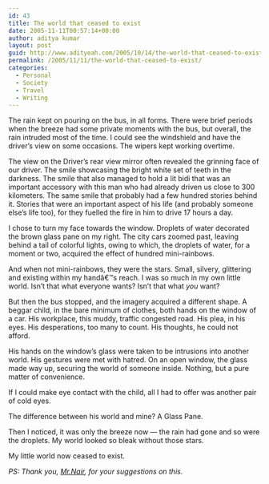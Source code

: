 ```yaml
---
id: 43
title: The world that ceased to exist
date: 2005-11-11T00:57:14+00:00
author: aditya kumar
layout: post
guid: http://www.adityeah.com/2005/10/14/the-world-that-ceased-to-exist/
permalink: /2005/11/11/the-world-that-ceased-to-exist/
categories:
  - Personal
  - Society
  - Travel
  - Writing
---
```

The rain kept on pouring on the bus, in all forms. There were brief periods when the breeze had some private moments with the bus, but overall, the rain intruded most of the time. I could see the windshield and have the driver&#8217;s view on some occasions. The wipers kept working overtime.  
  
The view on the Driver&#8217;s rear view mirror often revealed the grinning face of our driver. The smile showcasing the bright white set of teeth in the darkness. The smile that also managed to hold a lit bidi that was an important accessory with this man who had already driven us close to 300 kilometers. The same smile that probably had a few hundred stories behind it. Stories that were an important aspect of his life (and probably someone else&#8217;s life too), for they fuelled the fire in him to drive 17 hours a day.  
  
I chose to turn my face towards the window. Droplets of water decorated the brown glass pane on my right. The city cars zoomed past, leaving behind a tail of colorful lights, owing to which, the droplets of water, for a moment or two, acquired the effect of hundred mini-rainbows.  
  
And when not mini-rainbows, they were the stars. Small, silvery, glittering and existing within my handâ€™s reach. I was so much in my own little world. Isn&#8217;t that what everyone wants? Isn&#8217;t that what _you_ want?  
  
But then the bus stopped, and the imagery acquired a different shape. A beggar child, in the bare minimum of clothes, both hands on the window of a car. His workplace, this muddy, traffic congested road. His plea, in his eyes. His desperations, too many to count. His thoughts, he could not afford.  
  
His hands on the window&#8217;s glass were taken to be intrusions into another world. His gestures were met with hatred. On an open window, the glass made way up, securing the world of someone inside. Nothing, but a pure matter of convenience.  
  
If I could make eye contact with the child, all I had to offer was another pair of cold eyes.  
  
The difference between his world and mine? A Glass Pane.  
  
Then I noticed, it was only the breeze now &#8212; the rain had gone and so were the droplets. My world looked so bleak without those stars.  
  
My little world now ceased to exist. 

_PS: Thank you, [Mr.Nair](http://bpradeepnair.blogspot.com), for your suggestions on this._